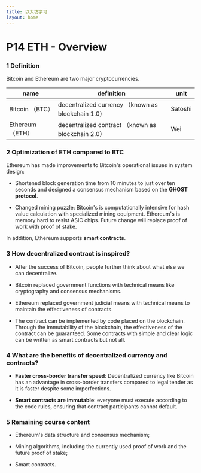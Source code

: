 ```yaml
---
title: 以太坊学习
layout: home
---
```

# P14 ETH - Overview
### 1 Definition

Bitcoin and Ethereum are two major cryptocurrencies.

| name              | definition                                          | unit    |
| ----------------- | --------------------------------------------------- | ------- |
| Bitcoin （BTC）   | decentralized currency （known as blockchain 1.0）  | Satoshi |
| Ethereum  （ETH） | decentralized contract  （known as blockchain 2.0） | Wei     |

### 2 Optimization of ETH compared to BTC

Ethereum has made improvements to Bitcoin's operational issues in system design:

- Shortened block generation time from 10 minutes to just over ten seconds and designed a consensus mechanism based on the **GHOST protocol**.

- Changed mining puzzle: Bitcoin's is computationally intensive for hash value calculation with specialized mining equipment. Ethereum's is memory hard to resist ASIC chips. Future change will replace proof of work with proof of stake.

In addition, Ethereum supports **smart contracts**.

### 3 How decentralized contract is inspired? 

- After the success of Bitcoin, people further think about what else we can decentralize.

- Bitcoin replaced government functions with technical means like cryptography and consensus mechanisms.

- Ethereum replaced government judicial means with technical means to maintain the effectiveness of contracts.

- The contract can be implemented by code placed on the blockchain. Through the immutability of the blockchain, the effectiveness of the contract can be guaranteed. Some contracts with simple and clear logic can be written as smart contracts but not all.

### 4 What are the benefits of decentralized currency and contracts?

- **Faster cross-border transfer speed**: Decentralized currency like Bitcoin has an advantage in cross-border transfers compared to legal tender as it is faster despite some imperfections.

- **Smart contracts are immutable**: everyone must execute according to the code rules, ensuring that contract participants cannot default.

### 5 Remaining course content

- Ethereum's data structure and consensus mechanism;

- Mining algorithms, including the currently used proof of work and the future proof of stake; 

- Smart contracts.
